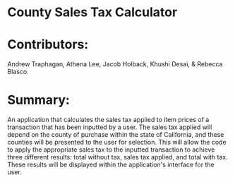 # County Sales Tax Calculator
# Contributors: 
  Andrew Traphagan, Athena Lee, Jacob Holback, Khushi Desai, & Rebecca Blasco.
# Summary:
  An application that calculates the sales tax applied to item prices of a transaction that has been inputted by a user. The sales tax applied will depend on the county of purchase within the state of California, and these counties will be presented to the user for selection. This will allow the code to apply the appropriate sales tax to the inputted transaction to achieve three different results: total without tax, sales tax applied, and total with tax. These results will be displayed within the application's interface for the user.

